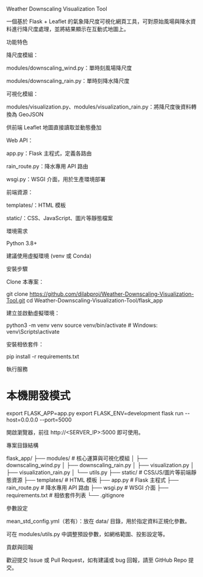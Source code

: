 Weather Downscaling Visualization Tool

一個基於 Flask + Leaflet 的氣象降尺度可視化網頁工具，可對原始風場與降水資料進行降尺度處理，並將結果顯示在互動式地圖上。

功能特色

降尺度模組：

modules/downscaling_wind.py：單時刻風場降尺度

modules/downscaling_rain.py：單時刻降水降尺度

可視化模組：

modules/visualization.py、modules/visualization_rain.py：將降尺度後資料轉換為 GeoJSON

供前端 Leaflet 地圖直接讀取並動態疊加

Web API：

app.py：Flask 主程式，定義各路由

rain_route.py：降水專用 API 路由

wsgi.py：WSGI 介面，用於生產環境部署

前端資源：

templates/：HTML 模板

static/：CSS、JavaScript、圖片等靜態檔案

環境需求

Python 3.8+

建議使用虛擬環境 (venv 或 Conda)

安裝步驟

Clone 本專案：

git clone https://github.com/dilabproj/Weather-Downscaling-Visualization-Tool.git
cd Weather-Downscaling-Visualization-Tool/flask_app

建立並啟動虛擬環境：

python3 -m venv venv
source venv/bin/activate  # Windows: venv\Scripts\activate

安裝相依套件：

pip install -r requirements.txt

執行服務

# 本機開發模式
export FLASK_APP=app.py
export FLASK_ENV=development
flask run --host=0.0.0.0 --port=5000

開啟瀏覽器，前往 http://<SERVER_IP>:5000 即可使用。

專案目錄結構

flask_app/
├── modules/               # 核心運算與可視化模組
│   ├── downscaling_wind.py
│   ├── downscaling_rain.py
│   ├── visualization.py
│   ├── visualization_rain.py
│   └── utils.py
├── static/                # CSS/JS/圖片等前端靜態資源
├── templates/             # HTML 模板
├── app.py                 # Flask 主程式
├── rain_route.py          # 降水專用 API 路由
├── wsgi.py                # WSGI 介面
├── requirements.txt       # 相依套件列表
└── .gitignore

參數設定

mean_std_config.yml（若有）：放在 data/ 目錄，用於指定資料正規化參數。

可在 modules/utils.py 中調整預設參數，如網格範圍、投影設定等。

貢獻與回報

歡迎提交 Issue 或 Pull Request，如有建議或 bug 回報，請至 GitHub Repo 提交。

